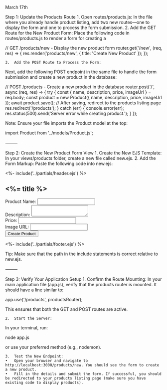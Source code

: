 March 17th

Step 1: Update the Products Route 1. Open routes/products.js:
In the file where you already handle product listing, add two new routes—one to display the form and one to process the form submission. 2. Add the GET Route for the New Product Form:
Place the following code in routes/products.js to render a form for creating a

// GET /products/new - Display the new product form
router.get('/new', (req, res) => {
res.render('products/new', { title: 'Create New Product' });
});

    3.	Add the POST Route to Process the Form:

Next, add the following POST endpoint in the same file to handle the form submission and create a new product in the database:

// POST /products - Create a new product in the database
router.post('/', async (req, res) => {
try {
const { name, description, price, imageUrl } = req.body;
const product = new Product({ name, description, price, imageUrl });
await product.save();
// After saving, redirect to the products listing page
res.redirect('/products');
} catch (err) {
console.error(err);
res.status(500).send('Server error while creating product.');
}
});

Note: Ensure your file imports the Product model at the top:

import Product from '../models/Product.js';

⸻

Step 2: Create the New Product Form View 1. Create the New EJS Template:
In your views/products folder, create a new file called new.ejs. 2. Add the Form Markup:
Paste the following code into new.ejs:

<%- include('../partials/header.ejs') %>

<div class="container">
  <h2><%= title %></h2>
  <form action="/products" method="POST">
    <div>
      <label for="name">Product Name:</label>
      <input type="text" id="name" name="name" required>
    </div>
    <div>
      <label for="description">Description:</label>
      <textarea id="description" name="description"></textarea>
    </div>
    <div>
      <label for="price">Price:</label>
      <input type="number" id="price" name="price" step="0.01" required>
    </div>
    <div>
      <label for="imageUrl">Image URL:</label>
      <input type="url" id="imageUrl" name="imageUrl">
    </div>
    <button type="submit">Create Product</button>
  </form>
</div>
<%- include('../partials/footer.ejs') %>

Tip: Make sure that the path in the include statements is correct relative to new.ejs.

⸻

Step 3: Verify Your Application Setup 1. Confirm the Route Mounting:
In your main application file (app.js), verify that the products router is mounted. It should have a line similar to:

app.use('/products', productsRouter);

This ensures that both the GET and POST routes are active.

    2.	Start the Server:

In your terminal, run:

node app.js

or use your preferred method (e.g., nodemon).

    3.	Test the New Endpoint:
    •	Open your browser and navigate to http://localhost:3000/products/new. You should see the form to create a new product.
    •	Fill in the details and submit the form. If successful, you should be redirected to your products listing page (make sure you have existing code to display products).
